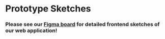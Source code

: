 # Prototype Sketches

### Please see our [Figma board](https://www.figma.com/board/0LgY2ftvTIBeJkuZTTfGq6/Datababes_Wireframes?node-id=0-1&t=9jyEO4u8v0PTAixc-1) for detailed frontend sketches of our web application!
